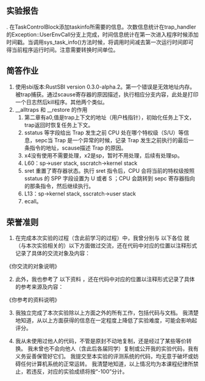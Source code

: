 ## 实验报告
. 在TaskControlBlock添加taskinfo所需要的信息。次数信息统计在trap_handler的Exception::UserEnvCall分支上完成，时间信息统计在第一次进入程序时候添加时间戳。当调用sys_task_info()方法时候，将调用时间减去第一次运行时间即可得当前程序运行时间。注意需要转换时间单位。

## 简答作业
1. 使用sbi版本:RustSBI version 0.3.0-alpha.2。第一个错误是无效地址内存。被trap捕获。通过scause寄存器的原因描述，执行相应分支内容，此处是打印一个日志然后kill程序。其他两个类似。
2.  __alltraps 和 __restore 的作用
    1. 第二章有a0,值是trap上下文的地址（用户栈指针），初始化任务上下文，trap返回时恢复任务上下文。
    2. sstatus 等字段给出 Trap 发生之前 CPU 处在哪个特权级（S/U）等信息，sepc当 Trap 是一个异常的时候，记录 Trap 发生之前执行的最后一条指令的地址，scause描述 Trap 的原因。
    3. x4没有使用不需要处理，x2是sp，暂时不用处理，后续有处理sp。
    4. L60：sp->user stack, sscratch->kernel stack
    5. sret 重置了寄存器状态。执行 sret 指令后，CPU 会将当前的特权级按照 sstatus 的 SPP 字段设置为 U 或者 S ；CPU 会跳转到 sepc 寄存器指向的那条指令，然后继续执行。
    6. L13：sp->kernel stack, sscratch->user stack
    7. ecall。


## 荣誉准则
1. 在完成本次实验的过程（含此前学习的过程）中，我曾分别与 以下各位 就（与本次实验相关的）以下方面做过交流，还在代码中对应的位置以注释形式记录了具体的交流对象及内容：

《你交流的对象说明》

2. 此外，我也参考了 以下资料 ，还在代码中对应的位置以注释形式记录了具体的参考来源及内容：

《你参考的资料说明》

3. 我独立完成了本次实验除以上方面之外的所有工作，包括代码与文档。 我清楚地知道，从以上方面获得的信息在一定程度上降低了实验难度，可能会影响起评分。

4. 我从未使用过他人的代码，不管是原封不动地复制，还是经过了某些等价转换。 我未曾也不会向他人（含此后各届同学）复制或公开我的实验代码，我有义务妥善保管好它们。 我提交至本实验的评测系统的代码，均无意于破坏或妨碍任何计算机系统的正常运转。 我清楚地知道，以上情况均为本课程纪律所禁止，若违反，对应的实验成绩将按“-100”分计。